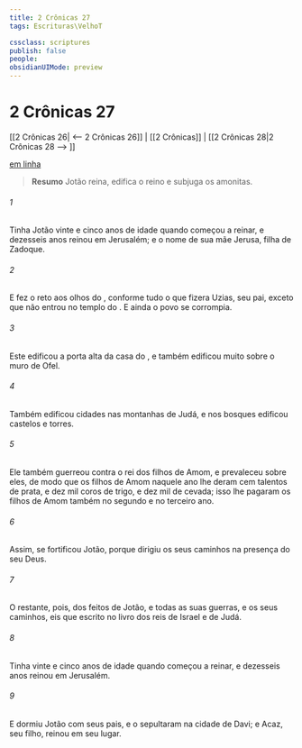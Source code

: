 ```yaml
---
title: 2 Crônicas 27
tags: Escrituras\VelhoT

cssclass: scriptures
publish: false
people:
obsidianUIMode: preview
---
```


# 2 Crônicas 27
[[2 Crônicas 26| <-- 2 Crônicas 26]] | [[2 Crônicas]] | [[2 Crônicas 28|2 Crônicas 28 --> ]]

[em linha](https://churchofjesuschrist.org/study/scriptures/ot/2-chr/27?lang=por)

> __Resumo__
Jotão reina, edifica o reino e subjuga os amonitas.

###### 1 
Tinha Jotão vinte e cinco anos de idade quando começou a reinar, e dezesseis anos reinou em Jerusalém; e  o nome de sua mãe Jerusa, filha de Zadoque.

###### 2 
E fez o  reto aos olhos do , conforme tudo o que fizera Uzias, seu pai, exceto que não entrou no templo do . E ainda o povo se corrompia.

###### 3 
Este edificou a porta alta da casa do , e também edificou muito sobre o muro de Ofel.

###### 4 
Também edificou cidades nas montanhas de Judá, e nos bosques edificou castelos e torres.

###### 5 
Ele também guerreou contra o rei dos filhos de Amom, e prevaleceu sobre eles, de modo que os filhos de Amom naquele ano lhe deram cem talentos de prata, e dez mil coros de trigo, e dez mil de cevada; isso lhe pagaram os filhos de Amom também no segundo e no terceiro ano.

###### 6 
Assim, se fortificou Jotão, porque dirigiu os seus caminhos na presença do  seu Deus.

###### 7 
O restante, pois, dos feitos de Jotão, e todas as suas guerras, e os seus caminhos, eis que  escrito no livro dos reis de Israel e de Judá.

###### 8 
Tinha vinte e cinco anos de idade quando começou a reinar, e dezesseis anos reinou em Jerusalém.

###### 9 
E dormiu Jotão com seus pais, e o sepultaram na cidade de Davi; e Acaz, seu filho, reinou em seu lugar.

